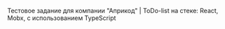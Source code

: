 Тестовое задание для компании "Априкод" | ToDo-list на стеке: React, Mobx, с использованием TypeScript
